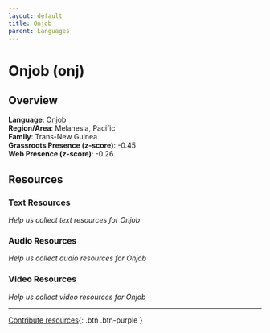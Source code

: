 ```yaml
---
layout: default
title: Onjob
parent: Languages
---
```


# Onjob (onj)

## Overview

**Language**: Onjob  
**Region/Area**: Melanesia, Pacific  
**Family**: Trans-New Guinea  
**Grassroots Presence (z-score)**: -0.45  
**Web Presence (z-score)**: -0.26  

## Resources

### Text Resources
*Help us collect text resources for Onjob*

### Audio Resources
*Help us collect audio resources for Onjob*

### Video Resources
*Help us collect video resources for Onjob*

---

[Contribute resources](https://forms.office.com/e/1SfLJx3u1r){: .btn .btn-purple }
